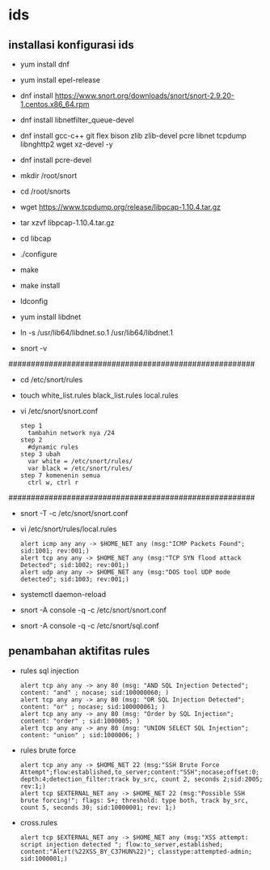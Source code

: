 # ids

## installasi konfigurasi ids
- yum install dnf
- yum install epel-release
- dnf install https://www.snort.org/downloads/snort/snort-2.9.20-1.centos.x86_64.rpm

- dnf install libnetfilter_queue-devel
- dnf install gcc-c++ git flex bison zlib zlib-devel pcre libnet tcpdump libnghttp2 wget xz-devel -y
- dnf install pcre-devel

- mkdir /root/snort
- cd /root/snorts
- wget https://www.tcpdump.org/release/libpcap-1.10.4.tar.gz
- tar xzvf libpcap-1.10.4.tar.gz
- cd libcap
- ./configure
- make
- make install

- ldconfig
- yum install libdnet
- ln -s /usr/lib64/libdnet.so.1 /usr/lib64/libdnet.1
- snort -v

#######################################################
- cd /etc/snort/rules
- touch white_list.rules black_list.rules local.rules

- vi /etc/snort/snort.conf
  ```
  step 1
    tambahin network nya /24
  step 2
    #dynamic rules
  step 3 ubah
    var white = /etc/snort/rules/
    var black = /etc/snort/rules/
  step 7 komenenin semua
    ctrl w, ctrl r
  ```

#######################################################
- snort -T -c /etc/snort/snort.conf

- vi /etc/snort/rules/local.rules
  ```
  alert icmp any any -> $HOME_NET any (msg:"ICMP Packets Found"; sid:1001; rev:001;)
  alert tcp any any -> $HOME_NET any (msg:"TCP SYN flood attack Detected"; sid:1002; rev:001;)
  alert udp any any -> $HOME_NET any (msg:"DOS tool UDP mode detected"; sid:1003; rev:001;)
  ```

- systemctl daemon-reload
- snort -A console -q -c /etc/snort/snort.conf
- snort -A console -q -c /etc/snort/sql.conf

## penambahan aktifitas rules
- rules sql injection
  ```
  alert tcp any any -> any 80 (msg: "AND SQL Injection Detected"; content: "and" ; nocase; sid:100000060; )
  alert tcp any any -> any 80 (msg: "OR SQL Injection Detected"; content: "or" ; nocase; sid:100000061; )
  alert tcp any any -> any 80 (msg: "Order by SQL Injection"; content: "order" ; sid:1000005; )
  alert tcp any any -> any 80 (msg: "UNION SELECT SQL Injection"; content: "union" ; sid:1000006; )
  ```
- rules brute force
  ```
  alert tcp any any -> $HOME_NET 22 (msg:"SSH Brute Force Attempt";flow:established,to_server;content:"SSH";nocase;offset:0; depth:4;detection_filter:track by_src, count 2, seconds 2;sid:2005; rev:1;)
  alert tcp $EXTERNAL_NET any -> $HOME_NET 22 (msg:"Possible SSH brute forcing!"; flags: S+; threshold: type both, track by_src, count 5, seconds 30; sid:10000001; rev: 1;)
  ```
- cross.rules
  ```
  alert tcp $EXTERNAL_NET any -> $HOME_NET any (msg:"XSS attempt: script injection detected "; flow:to_server,established; content:"Alert(%22XSS_BY_C37HUN%22)"; classtype:attempted-admin; sid:1000001;)
  ```
